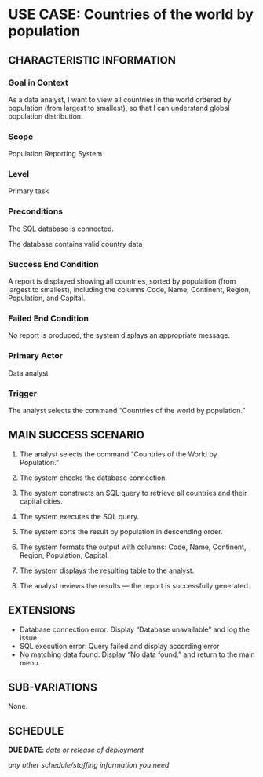# USE CASE: Countries of the world by population

## CHARACTERISTIC INFORMATION

### Goal in Context


As a data analyst, I want to view all countries in the world ordered by population (from largest to smallest), so that I can understand global population distribution.


### Scope

Population Reporting System

### Level

Primary task

### Preconditions

The SQL database is connected.

The database contains valid country data

### Success End Condition

A report is displayed showing all countries, sorted by population (from largest to smallest), including the columns Code, Name, Continent, Region, Population, and Capital.

### Failed End Condition

No report is produced, the system displays an appropriate message.

### Primary Actor

Data analyst

### Trigger

The analyst selects the command “Countries of the world by population.”

## MAIN SUCCESS SCENARIO

1. The analyst selects the command “Countries of the World by Population.”

2. The system checks the database connection.

3. The system constructs an SQL query to retrieve all countries and their capital cities.

4. The system executes the SQL query.

5. The system sorts the result by population in descending order.

6. The system formats the output with columns: Code, Name, Continent, Region, Population, Capital.

7. The system displays the resulting table to the analyst.

8. The analyst reviews the results — the report is successfully generated.

## EXTENSIONS

- Database connection error: Display “Database unavailable” and log the issue.
- SQL execution error: Query failed and display according error
- No matching data found: Display “No data found.” and return to the main menu.

## SUB-VARIATIONS

None.

## SCHEDULE

**DUE DATE**: *date or release of deployment*

*any other schedule/staffing information you need*